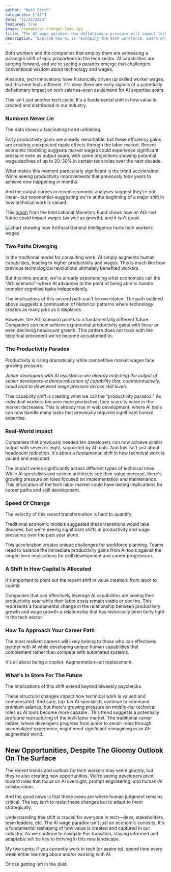 ```yaml
---
author: "Matt Birch"
categories: ["AI"]
date: "11/22/2024"
featured: true
image: /images/ai-chatgpt-logo.jpg
title: "The AI wage paradox: How deflationary pressure will impact tech workers"
description: "Explore how AI is reshaping the tech workforce. Learn why automation's deflationary pressure could lower wages for tech professionals and what it means for the industry’s future."
---
```


Both workers and the companies that employ them are witnessing a paradigm shift of epic proportions in the tech sector. AI capabilities are surging forward, and we're seeing a paradox emerge that challenges conventional wisdom about technology and wages.

And sure, tech innovations have historically driven up skilled worker wages, but this time feels different. It's clear there are early signals of a potentially deflationary impact on tech salaries–even as demand for AI expertise soars.

This isn't just another tech cycle. It's a fundamental shift in how value is created and distributed in our industry.

### Numbers Never Lie

The data shows a fascinating trend unfolding.

Early productivity gains are already remarkable, but these efficiency gains are creating unexpected ripple effects through the labor market. Recent economic modeling suggests market wages could experience significant pressure even as output soars, with some projections showing potential wage declines of up to 20-30% in certain tech roles over the next decade.

What makes this moment particularly significant is the trend acceleration. We're seeing productivity improvements that previously took years to achieve now happening in months.

And the output curves in recent economic analyses suggest they're not linear– but exponential–suggesting we're at the beginning of a major shift in how technical work is valued.

This [graph](https://www.imf.org/en/Publications/fandd/issues/2023/12/Scenario-Planning-for-an-AGI-future-Anton-korinek) from the International Monetary Fund shows how an AGI-led future could impact wages (as well as growth), and it isn't good.

![chart showing how Artificial General Intelligence hurts tech workers wages](/images/agi-impact-wages.jpg)

### Two Paths Diverging

In the traditional model for consulting work, AI simply augments human capabilities, leading to higher productivity and wages. This is much like how previous technological revolutions ultimately benefited workers.

But this time around, we're already experiencing what economists call the "AGI scenario"–where AI advances to the point of being able to handle complex cognitive tasks independently.

The implications of this second path can't be overstated. The path outlined above suggests a continuation of historical patterns where technology creates as many jobs as it displaces.

However, the AGI scenario points to a fundamentally different future. Companies can now achieve exponential productivity gains with linear or even declining headcount growth. This pattern does not track with the historical precedent we've become accustomed to.

### The Productivity Paradox

Productivity is rising dramatically while competitive market wages face growing pressure.

_Junior developers with AI assistance are already matching the output of senior developers–a democratization of capability that, counterintuitively, could lead to downward wage pressure across skill levels._

This capability shift is creating what we call the "productivity paradox." As individual workers become more productive, their scarcity value in the market decreases. This is already true in web development, where AI tools can now handle many tasks that previously required significant human expertise.

### Real-World Impact

Companies that previously needed ten developers can now achieve similar output with seven or eight, supported by AI tools. And this isn't just about headcount reduction. It's about a fundamental shift in how technical work is valued and executed.

The impact varies significantly across different types of technical roles. While AI specialists and system architects see their value increase, there's growing pressure on roles focused on implementation and maintenance. This bifurcation of the tech labor market could have lasting implications for career paths and skill development.

### Speed Of Change

The velocity of this recent transformation is hard to quantify.

Traditional economic models suggested these transitions would take decades, but we're seeing significant shifts in productivity and wage pressures over the past year alone.

This acceleration creates unique challenges for workforce planning. Teams need to balance the immediate productivity gains from AI tools against the longer-term implications for skill development and career progression.

### A Shift In How Capital Is Allocated

It's important to point out the recent shift in value creation: from labor to capital.

Companies that can effectively leverage AI capabilities are seeing their productivity soar while their labor costs remain stable or decline. This represents a fundamental change in the relationship between productivity growth and wage growth–a relationship that has historically been fairly tight in the tech sector.

### How To Approach Your Career Path

The most resilient careers will likely belong to those who can effectively partner with AI while developing unique human capabilities that complement rather than compete with automated systems.

It's all about being a copilot. Augmentation–not replacement.

### What's In Store For The Future

The implications of this shift extend beyond biweekly paychecks.

These structural changes impact how technical work is valued and compensated. And sure, top-tier AI specialists continue to command premium salaries, but there's growing pressure on middle-tier technical roles as AI tools become more capable
.
This trend suggests a potentially profound restructuring of the tech labor market. The traditional career ladder, where developers progress from junior to senior roles through accumulated experience, might need significant reimagining in an AI-augmented world.

## New Opportunities, Despite The Gloomy Outlook On The Surface

The recent trends and outlook for tech workers may seem gloomy, but they're also creating new opportunities. We're seeing developers pivot toward roles that focus on AI oversight, prompt engineering, and human-AI collaboration.

And the good news is that these areas are where human judgment remains critical. The key isn't to resist these changes but to adapt to them strategically.

Understanding this shift is crucial for everyone in tech—devs, stakeholders, team leaders, etc. The AI wage paradox isn't just an economic curiosity. It's a fundamental reshaping of how value is created and captured in our industry. As we continue to navigate this transition, staying informed and adaptable will be key to thriving in this new landscape.

My two cents: If you currently work in tech (or aspire to), spend time every week either learning about and/or working with AI.

Or risk getting left in the dust.
